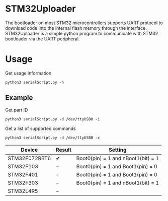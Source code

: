 # STM32Uploader
The bootloader on most STM32 microcontrollers supports UART protocol to download code into the internal flash memory through the interface. STM32Uploader is a simple python program to communicate with STM32 bootloader via the UART peripheral.


# Usage
Get usage information
```
python3 serialScript.py -h
```

## Example
Get part ID

```
python3 serialScript.py -d /dev/ttyUSB0 -i
```

Get a list of supported commands

```
python3 serialScript.py -d /dev/ttyUSB0 -c
```


| Device        | Result        | Setting                            |
| ------------- | ------------- | ---------------------------------  |
| STM32F072RBT6 | &#10004;      | Boot0(pin) = 1 and nBoot1(bit) = 1 |
| STM32F103     | &#8722;       | Boot0(pin) = 1 and Boot1(pin) = 0  |
| STM32F401     | &#8722;       | Boot0(pin) = 1 and Boot1(pin) = 0  |
| STM32F303     | &#8722;       | Boot0(pin) = 1 and nBoot1(bit) = 1 |
| STM32L4R5     | &#8722;       |                                    |
